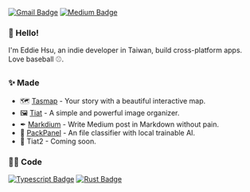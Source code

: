 
[![Gmail Badge](https://img.shields.io/badge/-Mail-c14438?style=flat-square&logo=Gmail&logoColor=white&link=mailto:apolkingg8@gmail.com)](mailto:apolkingg8@gmail.com)
[![Medium Badge](https://img.shields.io/badge/-Medium-000000?style=flat-square&labelColor=000000&logo=Medium&link=https://medium.com/@kingapol)](https://medium.com/@kingapol)

### 🐶 Hello!
I'm Eddie Hsu, an indie developer in Taiwan, build cross-platform apps. Love baseball ⚾. 

### ✨ Made
* 🗺️ [Tasmap](https://tasmap.app/) - Your story with a beautiful interactive map.
* 🖼 [Tiat](https://tiat.app/) - A simple and powerful image organizer.
* ✒ [Markdium](https://markdium.dev/) - Write Medium post in Markdown without pain.
* 🎃 [PackPanel](https://packpanel.island68.dev/) - An file classifier with local trainable AI.
* 💖 Tiat2 - Coming soon.

### 👨‍💻️ Code
[![Typescript Badge](https://img.shields.io/badge/TypeScript-blue?style=flat-square&logo=typescript&logoColor=white)]()
[![Rust Badge](https://img.shields.io/badge/Rust-B7410E?style=flat-square&logo=rust&logoColor=white)]()
